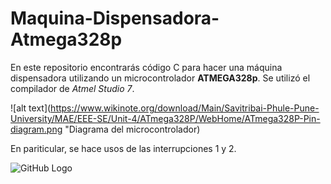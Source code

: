 # Maquina-Dispensadora-Atmega328p
En este repositorio encontrarás código C para hacer una máquina dispensadora utilizando un microcontrolador **ATMEGA328p**. Se utilizó el compilador de _Atmel Studio 7_.


![alt text](https://www.wikinote.org/download/Main/Savitribai-Phule-Pune-University/MAE/EEE-SE/Unit-4/ATmega328P/WebHome/ATmega328P-Pin-diagram.png "Diagrama del microcontrolador)


En pariticular, se hace usos de las interrupciones 1 y 2.


![GitHub Logo](https://www.wikinote.org/download/Main/Savitribai-Phule-Pune-University/MAE/EEE-SE/Unit-4/ATmega328P/WebHome/ATmega328P-Pin-diagram.png)
 
